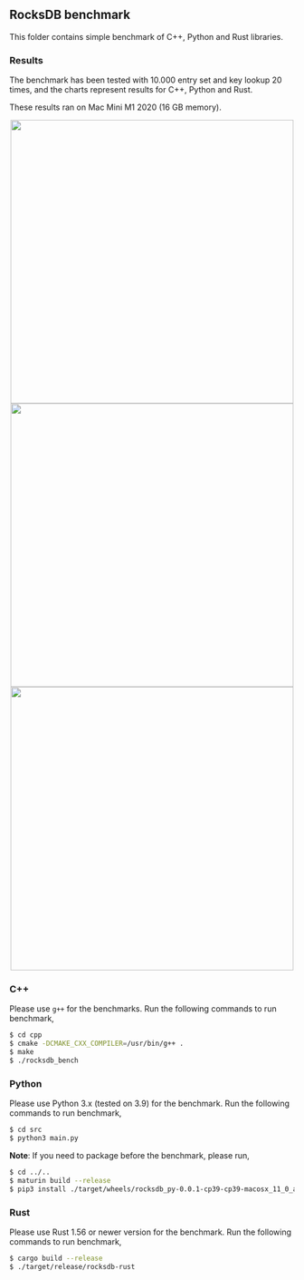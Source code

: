 ## RocksDB benchmark

This folder contains simple benchmark of C++, Python and Rust libraries.

### Results

The benchmark has been tested with 10.000 entry set and key lookup 20 times, and the charts represent results for C++, Python and Rust.

These results ran on Mac Mini M1 2020 (16 GB memory).

<p align="center">
<img src="./static/get.png" width="500">
<img src="./static/put.png" width="500">
<img src="./static/batch.png" width="500">
</p>

### C++

Please use `g++` for the benchmarks. Run the following commands to run benchmark,

```bash
$ cd cpp
$ cmake -DCMAKE_CXX_COMPILER=/usr/bin/g++ .
$ make
$ ./rocksdb_bench
```

### Python

Please use Python 3.x (tested on 3.9) for the benchmark. Run the following commands to run benchmark,

```bash
$ cd src
$ python3 main.py
```

**Note**: If you need to package before the benchmark, please run,

```bash
$ cd ../..
$ maturin build --release
$ pip3 install ./target/wheels/rocksdb_py-0.0.1-cp39-cp39-macosx_11_0_arm64.whl
```

### Rust

Please use Rust 1.56 or newer version for the benchmark. Run the following commands to run benchmark,

```bash
$ cargo build --release
$ ./target/release/rocksdb-rust
```
